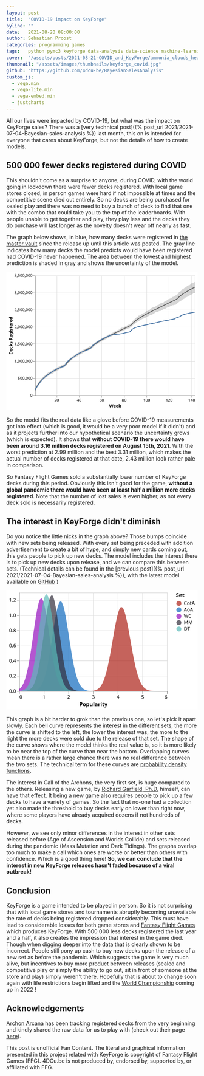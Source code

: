 ```yaml
---
layout: post
title:  "COVID-19 impact on KeyForge"
byline: ""
date:   2021-08-20 08:00:00
author: Sebastian Proost
categories: programming games
tags:	python pymc3 keyforge data-analysis data-science machine-learning altair covid-19
cover:  "/assets/posts/2021-08-21-COVID_and_KeyForge/ammonia_clouds_header.jpg"
thumbnail: "/assets/images/thumbnails/keyforge_covid.jpg"
github: "https://github.com/4dcu-be/BayesianSalesAnalysis"
custom_js:
  - vega.min
  - vega-lite.min
  - vega-embed.min
  - justcharts
---
```


All our lives were impacted by COVID-19, but what was the impact on KeyForge sales? There was a
[very technical post]({% post_url 2021/2021-07-04-Bayesian-sales-analysis %}) last month, this on is intended for 
everyone that cares about KeyForge, but not the details of how to create models.


## 500 000 fewer decks registered during COVID

This shouldn't come as a surprise to anyone, during COVID, with the world going in lockdown there were fewer decks
registered. With local game stores closed, in person games were hard if not impossible at times and the competitive
scene died out entirely. So no decks are being purchased for sealed play and there was no need to buy a bunch of deck to 
find that one with the combo that could take you to the top of the leaderboards. With people unable to get together
and play, they play less and the decks they do purchase will last longer as the novelty doesn't wear off nearly as fast.

The graph below shows, in blue, how many decks were registered in [the master vault] since the release up until this
article was posted. The gray line indicates how many decks the model predicts would have been registered had COVID-19 never 
happened. The area between the lowest and highest prediction is shaded in gray and shows the uncertainty of the model.

[![Updated model shows how many decks would have been registered in a world without COVID-19](/assets/posts/2021-08-21-COVID_and_KeyForge/model_6_no_covid.svg)](/assets/posts/2021-08-21-COVID_and_KeyForge/model_6_no_covid.json)

So the model fits the real data like a glove before COVID-19 measurements got into effect (which is good, it would
be a very poor model if it didn't) and as it projects further into our hypothetical scenario the uncertainty grows 
(which is expected). It shows that **without COVID-19 there would have been around 3.16 million decks registered on August 15th, 2021**. 
With the worst prediction at 2.99 million and the best 3.31 million, which makes the actual number of decks registered at that
date, 2.43 million look rather pale in comparison. 

So Fantasy Flight Games sold a substantially lower number of KeyForge decks during this period. Obviously this isn't
good for the game, **without a global pandemic there would have been at least half a million more decks registered**.
Note that the number of lost sales is even higher, as not every deck sold is necessarily registered.

## The interest in KeyForge didn't diminish

Do you notice the little nicks in the graph above? Those bumps coincide with new sets being released. With every set
being preceded with addition advertisement to create a bit of hype, and simply new cards coming out, this gets people
to pick up new decks. The model includes the interest there is to pick up new decks upon release, and we can compare 
this between sets. (Technical details can be found in the 
[previous post]({% post_url 2021/2021-07-04-Bayesian-sales-analysis %}), with the latest model available on [GitHub] )

[![Updated model shows how much interest there was at release in each set](/assets/posts/2021-08-21-COVID_and_KeyForge/model_6_set_interest.svg)](/assets/posts/2021-08-21-COVID_and_KeyForge/model_6_set_interest.json)

This graph is a bit harder to grok than the previous one, so let's pick it apart slowly. Each bell curve represents the
interest in the different sets, the more the curve is shifted to the left, the lower the interest was, the more to the 
right the more decks were sold due to the release of that set. The shape of the curve shows where the model thinks 
the real value is, so it is more likely to be near the top of the curve than near the bottom. Overlapping curves mean 
there is a rather large chance there was no real difference between the two sets. The technical term for these curves are
[probability density functions]. 

The interest in Call of the Archons, the very first set, is huge compared to the others. Releasing a new game, by
[Richard Garfield, Ph.D.] himself, can have that effect. It being a new game also requires people to pick up a few decks
to have a variety of games. So the fact that no-one had a collection yet also made the threshold to buy decks early on
lower than right now, where some players have already acquired dozens if not hundreds of decks.

However, we see only minor differences in the interest in other sets released before (Age of Ascension and Worlds Collide) and
sets released during the pandemic (Mass Mutation and Dark Tidings). The graphs overlap too much to make a call which ones
are worse or better than others with confidence. Which is a good thing here! **So, we can conclude that the interest in 
new KeyForge releases hasn't faded because of a viral outbreak!** 

## Conclusion

KeyForge is a game intended to be played in person. So it is not surprising that with local game stores and tournaments 
abruptly becoming unavailable the rate of decks being registered dropped considerably. This must have lead to considerable 
losses for both game stores and [Fantasy Flight Games] which produces KeyForge. With 500 000 less decks registered the 
last year and a half, it also creates the impression that interest in the game died. Though when digging deeper into the 
data that is clearly shown to be incorrect. People still pony up cash 
to buy new decks upon the release of a new set as before the pandemic. Which suggests the game is very much alive, but 
incentives to buy more product between releases (sealed and competitive play or simply the ability to go out, sit 
in front of someone at the store and play) simply weren't there. Hopefully that is about to change soon again with life
restrictions begin lifted and the [World Championship] coming up in 2022 !

## Acknowledgements

[Archon Arcana] has been tracking registered decks from the very beginning and kindly shared 
the raw data for us to play with (check out their page [here](https://archonarcana.com/Master_Vault#Registered_decks)).

This post is unofficial Fan Content. The literal and graphical information presented in this project related with 
KeyForge is copyright of Fantasy Flight Games (FFG). 4DCu.be is not produced by, endorsed by, supported by, 
or affiliated with FFG.

[the master vault]: https://www.keyforgegame.com/
[Richard Garfield, Ph.D.]: https://en.wikipedia.org/wiki/Richard_Garfield
[probability density functions]: https://en.wikipedia.org/wiki/Probability_density_function
[Fantasy Flight Games]: https://www.fantasyflightgames.com/
[World Championship]: https://www.fantasyflightgames.com/en/news/2021/2/4/forging-ahead/
[GitHub]: https://github.com/4dcu-be/BayesianSalesAnalysis
[Archon Arcana]: https://archonarcana.com/Main_Page

